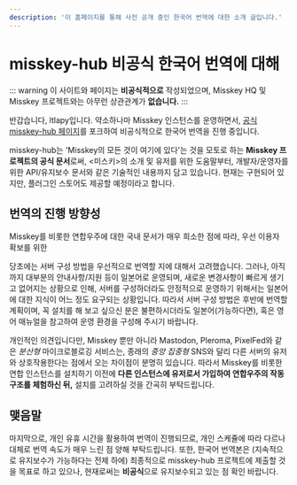 ```yaml
---
description: '이 홈페이지를 통해 사전 공개 중인 한국어 번역에 대한 소개 글입니다.'
---
```


# misskey-hub 비공식 한국어 번역에 대해

::: warning
이 사이트와 페이지는 **비공식적으로** 작성되었으며, Misskey HQ 및 Misskey 프로젝트와는 아무런 상관관계가 **없습니다.**
:::

반갑습니다, ltlapy입니다.
약소하나마 Misskey 인스턴스를 운영하면서, [공식 misskey-hub 페이지](https://misskey-hub.net)를 포크하여 비공식적으로 한국어 번역을 진행 중입니다.

misskey-hub는 'Misskey의 모든 것이 여기에 있다'는 것을 모토로 하는 **Misskey 프로젝트의 공식 문서**로써, <미스키>의 소개 및 유저를 위한 도움말부터, 개발자/운영자를 위한 API/유지보수 문서와 같은 기술적인 내용까지 담고 있습니다. 현재는 구현되어 있지만, 플러그인 스토어도 제공할 예정이라고 합니다.


## 번역의 진행 방향성
Misskey를 비롯한 연합우주에 대한 국내 문서가 매우 희소한 점에 따라, 우선 이용자 확보를 위한 

당초에는 서버 구성 방법을 우선적으로 번역할 지에 대해서 고려했습니다. 그러나, 아직까지 대부분의 안내사항/지원 등이 일본어로 운영되며, 새로운 변경사항이 빠르게 생기고 없어지는 상황으로 인해, 서버를 구성하더라도 안정적으로 운영하기 위해서는 일본어에 대한 지식이 어느 정도 요구되는 상황입니다.
따라서 서버 구성 방법은 후반에 번역할 계획이며, 꼭 설치를 해 보고 싶으신 분은 불편하시더라도 일본어(가능하다면), 혹은 영어 매뉴얼을 참고하여 운영 환경을 구성해 주시기 바랍니다.

개인적인 의견입니다만, Misskey 뿐만 아니라 Mastodon, Pleroma, PixelFed와 같은 *분산형* 마이크로블로깅 서비스는, 종래의 *중앙 집중형* SNS와 달리 다른 서버의 유저와 상호작용한다는 점에서 오는 차이점이 분명히 있습니다.
따라서 Misskey를 비롯한 연합 인스턴스를 설치하기 이전에 **다른 인스턴스에 유저로서 가입하여 연합우주의 작동 구조를 체험하신 뒤,** 설치를 고려하실 것을 간곡히 부탁드립니다.


## 맺음말
마지막으로, 개인 유휴 시간을 활용하여 번역이 진행되므로, 개인 스케쥴에 따라 다르나 대체로 번역 속도가 매우 느린 점 양해 부탁드립니다.
또한, 한국어 번역본은 (지속적으로 유지보수가 가능하다는 전제 하에) 최종적으로 misskey-hub 프로젝트에 제출할 것을 목표로 하고 있으나, 현재로써는 **비공식**으로 유지보수되고 있는 점 확인 바랍니다.
